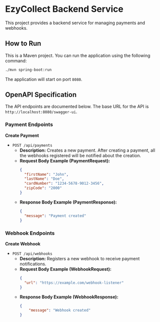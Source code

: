 # EzyCollect Backend Service

This project provides a backend service for managing payments and webhooks.

## How to Run

This is a Maven project. You can run the application using the following command:

```bash
./mvn spring-boot:run
```

The application will start on port `8080`.

## OpenAPI Specification

The API endpoints are documented below. The base URL for the API is `http://localhost:8080/swagger-ui`.

### Payment Endpoints

**Create Payment**

- `POST /api/payments`
  - **Description:** Creates a new payment. After creating a payment, all the webhooks registered will be notified about the creation.
  - **Request Body Example (PaymentRequest):**
    ```json
    {
      "firstName": "John",
      "lastName": "Doe",
      "cardNumber": "1234-5678-9012-3456",
      "zipCode": "2000"
    }
    ```
  - **Response Body Example (PaymentResponse):**
    ```json
    {
      "message": "Payment created"
    }
    ```

### Webhook Endpoints

**Create Webhook**

- `POST /api/webhooks`
  - **Description:** Registers a new webhook to receive payment notifications.
  - **Request Body Example (WebhookRequest):**
    ```json
    {
      "url": "https://example.com/webhook-listener"
    }
    ```
  - **Response Body Example (WebhookResponse):**
    ```json
    {
        "message": "Webhook created"
    }
    ```

